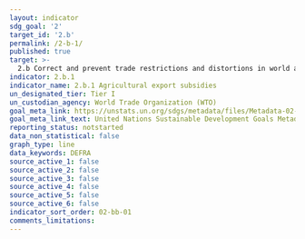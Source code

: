 ```yaml
---
layout: indicator
sdg_goal: '2'
target_id: '2.b'
permalink: /2-b-1/
published: true
target: >-
  2.b Correct and prevent trade restrictions and distortions in world agricultural markets, including through the parallel elimination of all forms of agricultural export subsidies and all export measures with equivalent effect, in accordance with the mandate of the Doha Development Round
indicator: 2.b.1
indicator_name: 2.b.1 Agricultural export subsidies
un_designated_tier: Tier I
un_custodian_agency: World Trade Organization (WTO)
goal_meta_link: https://unstats.un.org/sdgs/metadata/files/Metadata-02-0B-01.pdf
goal_meta_link_text: United Nations Sustainable Development Goals Metadata (PDF 59.1 KB)
reporting_status: notstarted
data_non_statistical: false
graph_type: line
data_keywords: DEFRA
source_active_1: false
source_active_2: false
source_active_3: false
source_active_4: false
source_active_5: false
source_active_6: false
indicator_sort_order: 02-bb-01
comments_limitations: 
---
```

